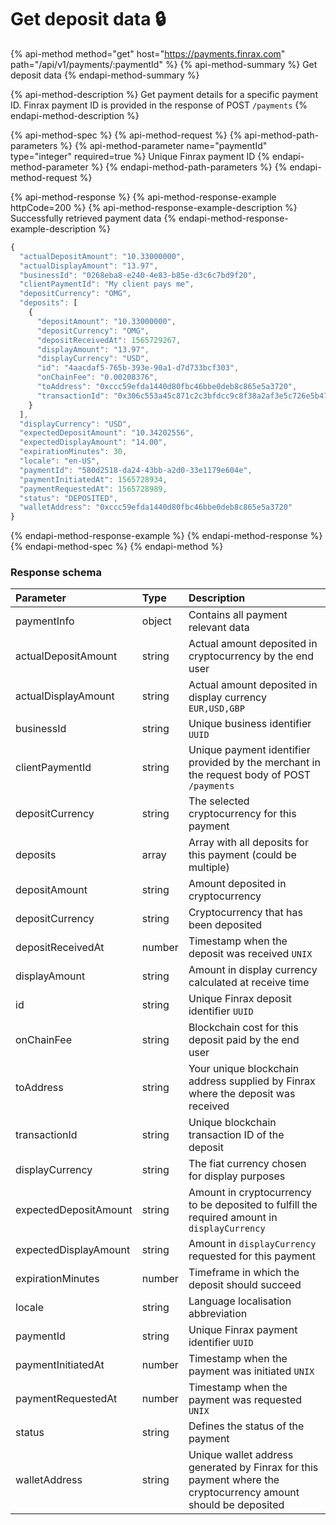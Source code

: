 # Get deposit data 🔒

{% api-method method="get" host="https://payments.finrax.com" path="/api/v1/payments/:paymentId" %}
{% api-method-summary %}
Get deposit data
{% endapi-method-summary %}

{% api-method-description %}
Get payment details for a specific payment ID. Finrax payment ID is provided in the response of POST `/payments`
{% endapi-method-description %}

{% api-method-spec %}
{% api-method-request %}
{% api-method-path-parameters %}
{% api-method-parameter name="paymentId" type="integer" required=true %}
Unique Finrax payment ID
{% endapi-method-parameter %}
{% endapi-method-path-parameters %}
{% endapi-method-request %}

{% api-method-response %}
{% api-method-response-example httpCode=200 %}
{% api-method-response-example-description %}
Successfully retrieved payment data
{% endapi-method-response-example-description %}

```javascript
{
  "actualDepositAmount": "10.33000000",
  "actualDisplayAmount": "13.97",
  "businessId": "0268eba8-e240-4e83-b85e-d3c6c7bd9f20",
  "clientPaymentId": "My client pays me",
  "depositCurrency": "OMG",
  "deposits": [
    {
      "depositAmount": "10.33000000",
      "depositCurrency": "OMG",
      "depositReceivedAt": 1565729267,
      "displayAmount": "13.97",
      "displayCurrency": "USD",
      "id": "4aacdaf5-765b-393e-90a1-d7d733bcf303",
      "onChainFee": "0.00208376",
      "toAddress": "0xccc59efda1440d80fbc46bbe0deb8c865e5a3720",
      "transactionId": "0x306c553a45c871c2c3bfdcc9c8f38a2af3e5c726e5b47ccf3d185d5ed4fb9e68"
    }
  ],
  "displayCurrency": "USD",
  "expectedDepositAmount": "10.34202556",
  "expectedDisplayAmount": "14.00",
  "expirationMinutes": 30,
  "locale": "en-US",
  "paymentId": "580d2518-da24-43bb-a2d0-33e1179e604e",
  "paymentInitiatedAt": 1565728934,
  "paymentRequestedAt": 1565728989,
  "status": "DEPOSITED",
  "walletAddress": "0xccc59efda1440d80fbc46bbe0deb8c865e5a3720"
}
```
{% endapi-method-response-example %}
{% endapi-method-response %}
{% endapi-method-spec %}
{% endapi-method %}

### Response schema

| Parameter | Type | Description |
| :--- | :--- | :--- |
| paymentInfo | object | Contains all payment relevant data |
| actualDepositAmount | string | Actual amount deposited in cryptocurrency by the end user |
| actualDisplayAmount | string | Actual amount deposited in display currency `EUR,USD,GBP` |
| businessId | string | Unique business identifier `UUID` |
| clientPaymentId | string | Unique payment identifier provided by the merchant in the request body of POST `/payments` |
| depositCurrency | string | The selected cryptocurrency for this payment |
| deposits | array | Array with all deposits for this payment \(could be multiple\) |
|       depositAmount | string | Amount deposited in cryptocurrency |
|       depositCurrency | string | Cryptocurrency that has been deposited |
|       depositReceivedAt | number | Timestamp when the deposit was received `UNIX` |
|       displayAmount | string | Amount in display currency calculated at receive time |
|       id | string | Unique Finrax deposit identifier `UUID` |
|       onChainFee | string | Blockchain cost for this deposit paid by the end user |
|       toAddress | string | Your unique blockchain address supplied by Finrax where the deposit was received |
|       transactionId | string | Unique blockchain transaction ID of the deposit |
| displayCurrency | string | The fiat currency chosen for display purposes |
| expectedDepositAmount | string | Amount in cryptocurrency to be deposited to fulfill the required amount in `displayCurrency` |
| expectedDisplayAmount | string | Amount in `displayCurrency` requested for this payment |
| expirationMinutes | number | Timeframe in which the deposit should succeed |
| locale | string | Language localisation abbreviation  |
| paymentId | string | Unique Finrax payment identifier `UUID` |
| paymentInitiatedAt | number | Timestamp when the payment was initiated `UNIX` |
| paymentRequestedAt | number | Timestamp when the payment was requested `UNIX` |
| status | string | Defines the status of the payment |
| walletAddress | string | Unique wallet address generated by Finrax for this payment where the cryptocurrency amount should be deposited |



